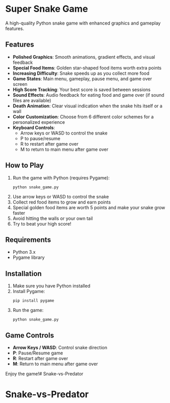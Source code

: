 # Super Snake Game

A high-quality Python snake game with enhanced graphics and gameplay features.

## Features

- **Polished Graphics**: Smooth animations, gradient effects, and visual feedback
- **Special Food Items**: Golden star-shaped food items worth extra points
- **Increasing Difficulty**: Snake speeds up as you collect more food
- **Game States**: Main menu, gameplay, pause menu, and game over screen
- **High Score Tracking**: Your best score is saved between sessions
- **Sound Effects**: Audio feedback for eating food and game over (if sound files are available)
- **Death Animation**: Clear visual indication when the snake hits itself or a wall
- **Color Customization**: Choose from 6 different color schemes for a personalized experience
- **Keyboard Controls**: 
  - Arrow keys or WASD to control the snake
  - P to pause/resume
  - R to restart after game over
  - M to return to main menu after game over

## How to Play

1. Run the game with Python (requires Pygame):
   ```
   python snake_game.py
   ```
2. Use arrow keys or WASD to control the snake
3. Collect red food items to grow and earn points
4. Special golden food items are worth 5 points and make your snake grow faster
5. Avoid hitting the walls or your own tail
6. Try to beat your high score!

## Requirements

- Python 3.x
- Pygame library

## Installation

1. Make sure you have Python installed
2. Install Pygame:
   ```
   pip install pygame
   ```
3. Run the game:
   ```
   python snake_game.py
   ```

## Game Controls

- **Arrow Keys / WASD**: Control snake direction
- **P**: Pause/Resume game
- **R**: Restart after game over
- **M**: Return to main menu after game over

Enjoy the game!# Snake-vs-Predator
# Snake-vs-Predator
